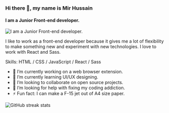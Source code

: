 ### Hi there 👋, my name is Mir Hussain
#### I am a Junior Front-end developer. 
![I am a Junior Front-end developer. ](https://raw.githubusercontent.com/mir-hussain/mir-hussain/main/images/banner.jpg)

I like to work as a front-end developer because it gives me a lot of flexibility to make something new and experiment with new technologies. I love to work with React and Sass.

Skills: HTML / CSS / JavaScript / React / Sass 

- 🔭 I’m currently working on a web browser extension. 
- 🌱 I’m currently learning UI/UX designing. 
- 👯 I’m looking to collaborate on open source projects. 
- 🤔 I’m looking for help with fixing my coding addiction. 
- ⚡ Fun fact: I can make a F-15 jet out of A4 size paper. 

![GitHub streak stats](https://github-readme-streak-stats.herokuapp.com/?user=mir-hussain)  

